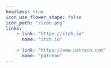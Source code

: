 ```yaml
---
headless: true
icon_use_flower_shape: false
icon_path: "/icon.png"
links:
    - link: "https://itch.io"
      name: "itch.io"

    - link: "https://www.patreon.com"
      name: "patreon"
---
```

